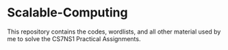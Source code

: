 # Scalable-Computing

This repository contains the codes, wordlists, and all other material used by me to solve the CS7NS1 Practical Assignments.
